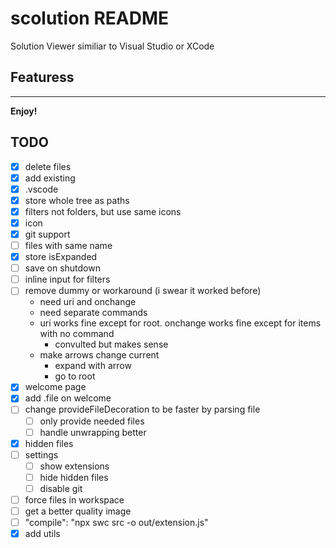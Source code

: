 # scolution README

Solution Viewer similiar to Visual Studio or XCode

## Featuress

---

**Enjoy!**

## TODO
- [x] delete files
- [x] add existing
- [x] .vscode
- [x] store whole tree as paths
- [x] filters not folders, but use same icons
- [x] icon
- [x] git support
- [ ] files with same name
- [x] store isExpanded
- [ ] save on shutdown
- [ ] inline input for filters
- [ ] remove dummy or workaround (i swear it worked before)
  - need uri and onchange
  -  need separate commands
  - uri works fine except for root. onchange works fine except for items with no command
    - convulted but makes sense
  - make arrows change current
    - expand with arrow
    - go to root
- [x] welcome page
- [x] add .file on welcome
- [ ] change provideFileDecoration to be faster by parsing file
  - [ ] only provide needed files
  - [ ] handle unwrapping better
- [x] hidden files
- [ ] settings
  - [ ] show extensions
  - [ ] hide hidden files
  - [ ] disable git
- [ ] force files in workspace
- [ ] get a better quality image
- [ ] "compile": "npx swc src -o out/extension.js"
- [x] add utils
